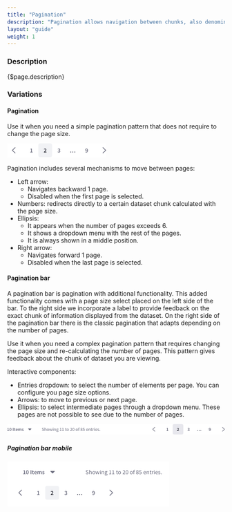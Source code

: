 ```yaml
---
title: "Pagination"
description: "Pagination allows navigation between chunks, also denominated pages, of a dataset."
layout: "guide"
weight: 1
---
```


### Description

{$page.description}

### Variations

#### Pagination

Use it when you need a simple pagination pattern that does not require to change the page size.

![simple pagination](../../../images/Pagination.png)

Pagination includes several mechanisms to move between pages:
* Left arrow:
    * Navigates backward 1 page.
    * Disabled when the first page is selected.
* Numbers: redirects directly to a certain dataset chunk calculated with the page size.
* Ellipsis:
    * It appears when the number of pages exceeds 6.
    * It shows a dropdown menu with the rest of the pages.
    * It is always shown in a middle position.
 * Right arrow:
    * Navigates forward 1 page.
    * Disabled when the last page is selected. 

#### Pagination bar

A pagination bar is pagination with additional functionality. This added functionality comes with a page size select placed on the left side of the bar. To the right side we incorporate a label to provide feedback on the exact chunk of information displayed from the dataset. On the right side of the pagination bar there is the classic pagination that adapts depending on the number of pages.

Use it when you need a complex pagination pattern that requires changing the page size and re-calculating the number of pages. This pattern gives feedback about the chunk of dataset you are viewing.

Interactive components:
* Entries dropdown: to select the number of elements per page. You can configure you page size options.
* Arrows: to move to previous or next page.
* Ellipsis: to select intermediate pages through a dropdown menu. These pages are not possible to see due to the number of pages.

![pagination bar with a dropdown for page size and the simple pagination component](../../../images/PaginationBar.png)

##### Pagination bar mobile

![pagination bar with a dropdown for page size and the simple pagination component](../../../images/PaginationBarMobile.png)
